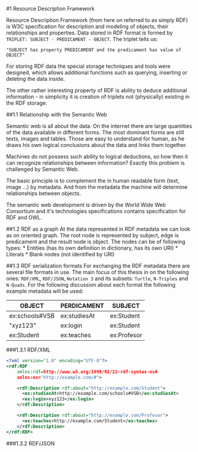 #1	Resource Description Framework

Resource Description Framework (from here on referred to as simply RDF) is W3C specification for description and modeling of objects, their relationships and properties. Data stored in RDF format is formed by `TRIPLET: SUBJECT - PREDICAMENT - OBJECT`. The triplet tells us:

    "SUBJECT has property PREDICAMENT and the predicament has value of OBJECT"

For storing RDF data the special storage techniques and tools were designed, which allows additional functions such as querying, inserting or deleting the data inside. 

The other rather interesting property of RDF is ability to deduce additional information - in simplicity it is creation of triplets not (physically) existing in the RDF storage.

##1.1	Relationship with the Semantic Web

Semantic web is all about the data. On the internet there are large quantities of the data available in different forms. The most dominant forms are still texts, images and tables. Those are easy to understand for human, as he draws his own logical conclusions about the data and links them together.

Machines do not possess such ability to logical deductions, so how then it can recognize relationships between information? Exactly this problem is challenged by Semantic Web. 

The basic principle is to complement the in human readable form (text, image …) by metadata. And from the metadata the machine will determine relationships between objects. 

The semantic web development is driven by the World Wide Web Consortium and it's technologies specifications contains specification for RDF and OWL.

##1.2	RDF as a graph
At the data represented in RDF metadata we can look as on oriented graph. The root node is represented by subject, edge is predicament and the result node is object.
The nodes can be of following types:
    * Entities (has its own definition in dictionary, has its own URI)
    * Literals
    * Blank nodes (not identified by URI)

##1.3	RDF serialization formats
For exchanging the RDF metadata there are several file formats in use. The main focus of this thesis in on the following ones: `RDF/XML`, `RDF/JSON`, `Notation 3` and its subsets: `Turtle`, `N-Triples` and `N-Quads`. For the following discussion about each format the following example metadata will be used:

| OBJECT | PERDICAMENT | SUBJECT |
| -- | -- | -- |
|ex:schools#VSB	|ex:studiesAt |	ex:Student |
|"xyz123" |	ex:login | ex:Student |
| ex:Student | ex:teaches | ex:Profesor |

###1.3.1 RDF/XML
```xml
<?xml version="1.0" encoding="UTF-8"?>
<rdf:RDF
	xmlns:rdf=http://www.w3.org/1999/02/22-rdf-syntax-ns#
	xmlns:ex="http://example.com/#">

	<rdf:Description rdf:about="http://example.com/Student">
      <ex:studiesAt>http://example.com/schools#VSB</ex:studiesAt>
      <ex:login>xyz123</ex:login>
	</rdf:Description>

	<rdf:Description rdf:about="http://example.com/Profesor">
      <ex:teaches>http://example.com/Student</ex:teaches>
	</rdf:Description>
</rdf:RDF>
```

###1.3.2 RDF/JSON